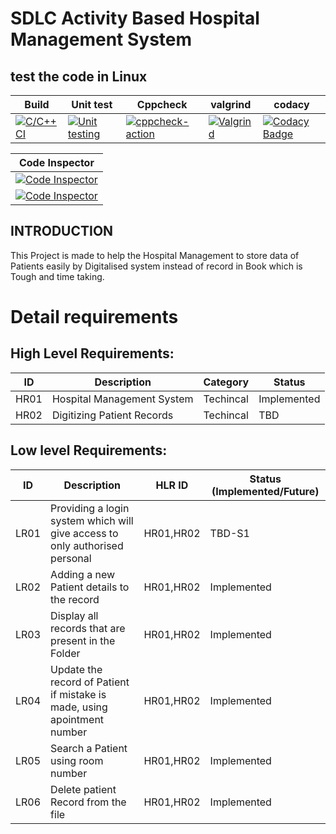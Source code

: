 # SDLC Activity Based Hospital Management System
   ## test the code in Linux
 |  Build | Unit test | Cppcheck | valgrind | codacy |
 |-------|------------|--------  |-------  |------- |
 | [![C/C++ CI](https://github.com/Feroz-Shaik-17/MiniProject/actions/workflows/c-build.yml/badge.svg)](https://github.com/Feroz-Shaik-17/MiniProject/actions/workflows/c-build.yml) |[![Unit testing](https://github.com/Feroz-Shaik-17/MiniProject/actions/workflows/unit-test.yml/badge.svg)](https://github.com/Feroz-Shaik-17/MiniProject/actions/workflows/unit-test.yml)  |[![cppcheck-action](https://github.com/Feroz-Shaik-17/MiniProject/actions/workflows/cppcheck.yml/badge.svg)](https://github.com/Feroz-Shaik-17/MiniProject/actions/workflows/cppcheck.yml)| [![Valgrind](https://github.com/Feroz-Shaik-17/MiniProject/actions/workflows/Valgrind.yml/badge.svg)](https://github.com/Feroz-Shaik-17/MiniProject/actions/workflows/Valgrind.yml)|[![Codacy Badge](https://app.codacy.com/project/badge/Grade/b1a6b280e97a4a418910b17c1edba2b3)](https://www.codacy.com/gh/Feroz-Shaik-17/MiniProject/dashboard?utm_source=github.com&amp;utm_medium=referral&amp;utm_content=Feroz-Shaik-17/MiniProject&amp;utm_campaign=Badge_Grade) |


  |Code Inspector|
  |--------------|
  |[![Code Inspector](https://www.code-inspector.com/project/24712/status/svg)](https://www.code-inspector.com/project/24712/status/svg)
  [![Code Inspector](https://www.code-inspector.com/project/24712/score/svg)](https://www.code-inspector.com/project/24712/score/svg)|

 ## INTRODUCTION
   This Project is made to help the Hospital Management to store data of Patients easily by Digitalised system instead of record in Book which is Tough and time taking.

# Detail requirements
## High Level Requirements:
|ID   |	Description	|Category	| Status |
|---  |-------------|----------|--------|
 |HR01|	Hospital Management System	|Techincal	| Implemented|
|HR02	| Digitizing Patient Records |	Techincal	| TBD   |
## Low level Requirements:
|ID	|Description	| HLR ID	|Status (Implemented/Future)|
|----|------------|--------|--------------------------|
|LR01|	Providing a login system which will give access to only authorised personal |	HR01,HR02 |	TBD-S1 |
|LR02 |	Adding a new Patient details to the record	| HR01,HR02 |	Implemented |
|LR03	| Display all records that are present in the Folder| HR01,HR02	| Implemented|
|LR04	| Update the record of Patient if mistake is made, using apointment number	| HR01,HR02 |	Implemented |
|LR05 |	Search a Patient using room number |	HR01,HR02	| Implemented |
|LR06	 | Delete patient Record from the file	| HR01,HR02	|Implemented |

